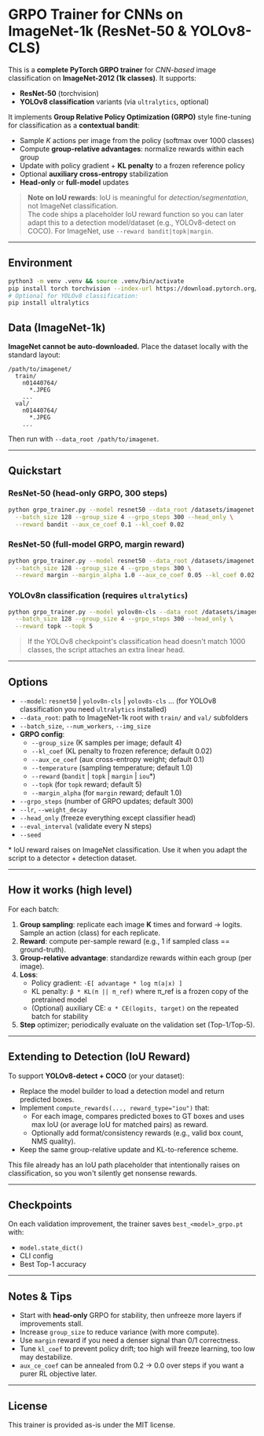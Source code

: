 
# GRPO Trainer for CNNs on ImageNet-1k (ResNet-50 & YOLOv8-CLS)

This is a **complete PyTorch GRPO trainer** for *CNN-based* image classification on **ImageNet-2012 (1k classes)**.
It supports:
- **ResNet-50** (torchvision)
- **YOLOv8 classification** variants (via `ultralytics`, optional)

It implements **Group Relative Policy Optimization (GRPO)** style fine-tuning for classification as a **contextual bandit**:
- Sample *K* actions per image from the policy (softmax over 1000 classes)
- Compute **group-relative advantages**: normalize rewards within each group
- Update with policy gradient + **KL penalty** to a frozen reference policy
- Optional **auxiliary cross-entropy** stabilization
- **Head-only** or **full-model** updates

> **Note on IoU rewards**: IoU is meaningful for *detection/segmentation*, not ImageNet classification.  
> The code ships a placeholder IoU reward function so you can later adapt this to a detection model/dataset (e.g., YOLOv8-detect on COCO). For ImageNet, use `--reward bandit|topk|margin`.

---

## Environment

```bash
python3 -m venv .venv && source .venv/bin/activate
pip install torch torchvision --index-url https://download.pytorch.org/whl/cu121   # pick the right CUDA/CPU build
# Optional for YOLOv8 classification:
pip install ultralytics
```

## Data (ImageNet-1k)

**ImageNet cannot be auto-downloaded.** Place the dataset locally with the standard layout:
```
/path/to/imagenet/
  train/
    n01440764/
      *.JPEG
    ...
  val/
    n01440764/
      *.JPEG
    ...
```

Then run with `--data_root /path/to/imagenet`.

---

## Quickstart

### ResNet-50 (head-only GRPO, 300 steps)
```bash
python grpo_trainer.py --model resnet50 --data_root /datasets/imagenet \
  --batch_size 128 --group_size 4 --grpo_steps 300 --head_only \
  --reward bandit --aux_ce_coef 0.1 --kl_coef 0.02
```

### ResNet-50 (full-model GRPO, margin reward)
```bash
python grpo_trainer.py --model resnet50 --data_root /datasets/imagenet \
  --batch_size 128 --group_size 4 --grpo_steps 300 \
  --reward margin --margin_alpha 1.0 --aux_ce_coef 0.05 --kl_coef 0.02
```

### YOLOv8n classification (requires `ultralytics`)
```bash
python grpo_trainer.py --model yolov8n-cls --data_root /datasets/imagenet \
  --batch_size 128 --group_size 4 --grpo_steps 300 --head_only \
  --reward topk --topk 5
```

> If the YOLOv8 checkpoint's classification head doesn't match 1000 classes, the script attaches an extra linear head.

---

## Options

- `--model`: `resnet50` | `yolov8n-cls` | `yolov8s-cls` … (for YOLOv8 classification you need `ultralytics` installed)
- `--data_root`: path to ImageNet-1k root with `train/` and `val/` subfolders
- `--batch_size`, `--num_workers`, `--img_size`
- **GRPO config**:
  - `--group_size` (K samples per image; default 4)
  - `--kl_coef` (KL penalty to frozen reference; default 0.02)
  - `--aux_ce_coef` (aux cross-entropy weight; default 0.1)
  - `--temperature` (sampling temperature; default 1.0)
  - `--reward` (`bandit` | `topk` | `margin` | `iou`*)
  - `--topk` (for `topk` reward; default 5)
  - `--margin_alpha` (for `margin` reward; default 1.0)
- `--grpo_steps` (number of GRPO updates; default 300)
- `--lr`, `--weight_decay`
- `--head_only` (freeze everything except classifier head)
- `--eval_interval` (validate every N steps)
- `--seed`

\* IoU reward raises on ImageNet classification. Use it when you adapt the script to a detector + detection dataset.

---

## How it works (high level)

For each batch:
1. **Group sampling**: replicate each image **K** times and forward → logits. Sample an action (class) for each replicate.
2. **Reward**: compute per-sample reward (e.g., 1 if sampled class == ground-truth).
3. **Group-relative advantage**: standardize rewards within each group (per image).
4. **Loss**: 
   - Policy gradient: `-E[ advantage * log π(a|x) ]`  
   - KL penalty: `β * KL(π || π_ref)` where π_ref is a frozen copy of the pretrained model  
   - (Optional) auxiliary CE: `α * CE(logits, target)` on the repeated batch for stability
5. **Step** optimizer; periodically evaluate on the validation set (Top-1/Top-5).

---

## Extending to Detection (IoU Reward)

To support **YOLOv8-detect + COCO** (or your dataset):
- Replace the model builder to load a detection model and return predicted boxes.
- Implement `compute_rewards(..., reward_type="iou")` that:
  - For each image, compares predicted boxes to GT boxes and uses max IoU (or average IoU for matched pairs) as reward.
  - Optionally add format/consistency rewards (e.g., valid box count, NMS quality).
- Keep the same group-relative update and KL-to-reference scheme.

This file already has an IoU path placeholder that intentionally raises on classification, so you won't silently get nonsense rewards.

---

## Checkpoints

On each validation improvement, the trainer saves `best_<model>_grpo.pt` with:
- `model.state_dict()`
- CLI config
- Best Top-1 accuracy

---

## Notes & Tips

- Start with **head-only** GRPO for stability, then unfreeze more layers if improvements stall.
- Increase `group_size` to reduce variance (with more compute).
- Use `margin` reward if you need a denser signal than 0/1 correctness.
- Tune `kl_coef` to prevent policy drift; too high will freeze learning, too low may destabilize.
- `aux_ce_coef` can be annealed from 0.2 → 0.0 over steps if you want a purer RL objective later.

---

## License

This trainer is provided as-is under the MIT license.
